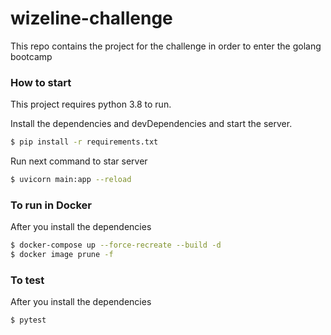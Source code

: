 # wizeline-challenge
This repo contains the project for the challenge in order to enter the golang bootcamp

### How to start

This project requires python 3.8 to run.

Install the dependencies and devDependencies and start the server.

```sh
$ pip install -r requirements.txt
```

Run next command to star server

```sh
$ uvicorn main:app --reload
```

### To run in Docker

After you install the dependencies

```sh
$ docker-compose up --force-recreate --build -d
$ docker image prune -f
```

### To test
After you install the dependencies
```sh
$ pytest
```
